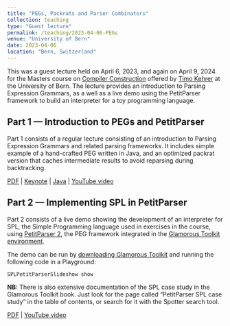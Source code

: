```yaml
---
title: "PEGs, Packrats and Parser Combinators"
collection: teaching
type: "Guest lecture"
permalink: /teaching/2023-04-06-PEGs
venue: "University of Bern"
date: 2023-04-06
location: "Bern, Switzerland"
---
```


This was a guest lecture held on April 6, 2023, and  again on April 9, 2024 for the Masters course on [Compiler Construction](https://seg.inf.unibe.ch/teaching/current/cc/) offered by [Timo Kehrer](https://seg.inf.unibe.ch/people/timo/) at the University of Bern.
The lecture provides an introduction to Parsing Expression Grammars, as a well as a live demo using the PetitParser framework to build an interpreter for a toy programming language.

## Part 1 — Introduction to PEGs and PetitParser
Part 1 consists of a regular lecture consisting of an introduction to Parsing Expression Grammars and related parsing frameworks.
It includes simple example of a hand-crafted PEG written in Java, and an optimized packrat version that caches intermediate results to avoid reparsing during backtracking.


[PDF](/files/slides/2024-04-09-PEGs.pdf)
| [Keynote](https://github.com/onierstrasz/lecture-pegs)
| [Java](https://github.com/onierstrasz/course-compiler-construction/tree/master/examples/cc-SimplePackrat/src)
| [YouTube video](https://youtu.be/MbzE_PonAfQ)

## Part 2 — Implementing SPL in PetitParser

Part 2 consists of a live demo showing the development of an interpreter for SPL, the Simple Programming language used in exercises in the course, using [PetitParser 2](https://scg.unibe.ch/research/helvetia/petitparser), the PEG framework integrated in the [Glamorous Toolkit environment](https://gtoolkit.com).

The demo can be run by [downloading Glamorous Toolkit](https://gtoolkit.com/download/) and running the following code in a Playground:

```
SPLPetitParserSlideshow show 
```

**NB:** There is also extensive documentation of the SPL case study in the Glamorous Toolkit book. Just look for the page called “PetitParser SPL case study” in the table of contents, or search for it with the Spotter search tool.

[PDF](/files/slides/2024-04-09-SPLPetitParserSlideshow-Notes.pdf)
| [YouTube video](https://youtu.be/IGRLcS7Heuw)